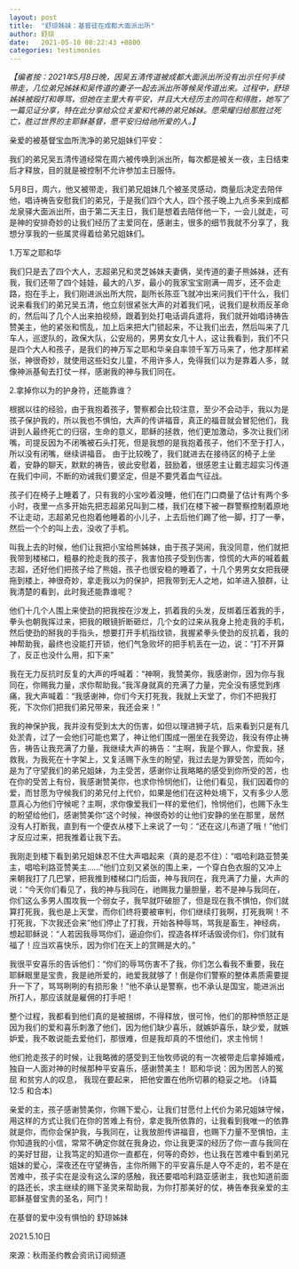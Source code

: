 ```yaml
---
layout: post
title:  "舒琼姊妹：基督徒在成都大面派出所"
author: 舒琼
date:   2021-05-10 08:22:43 +0800
categories: testimonies
---
```


*【编者按：2021年5月8日晚，因吴五清传道被成都大面派出所没有出示任何手续带走，几位弟兄姊妹和吴传道的妻子一起去派出所等候吴传道出来。过程中，舒琼姊妹被殴打和辱骂，但她在主里大有平安，并且大大经历主的同在和得胜，她写了一篇见证分享，特在此分享给众位关爱和代祷的弟兄姊妹。愿荣耀归给那胜过死亡，胜过世界的主耶稣基督，愿平安归给祂所爱的人。】*

亲爱的被基督宝血所洗净的弟兄姐妹们平安：

我们的弟兄吴五清传道经常在周六被传唤到派出所，每次都是被关一夜，主日结束后才释放，目的就是被控制不允许参加主日服侍。

5月8日，周六，他又被带走，我们弟兄姐妹几个被圣灵感动，商量后决定去陪伴他，唱诗祷告安慰我们的弟兄，于是我们四个大人，四个孩子晚上九点多来到成都龙泉驿大面派出所，由于第二天主日，我们是想着去陪伴他一下，一会儿就走，可是神的安排奇妙的让我们经历了主爱同在，感谢主，很多的细节我就不分享了，我想分享我的一些属灵得着给弟兄姐妹们。

1.万军之耶和华

我们只是去了四个大人，志超弟兄和灵芝姊妹夫妻俩，吴传道的妻子熊姊妹，还有我，我们还带了四个娃娃，最大的八岁，最小的我家宝宝刚满一周岁，还不会走路，抱在手上，我们刚进派出所大院，副所长陈亚飞就冲出来问我们干什么，我们说来看我们的弟兄吴五清，他立刻很紧张大声的对着我们吼，说我们是秋雨反革命的，然后叫了几个人出来拍视频，跟着到处打电话调兵遣将，我们就开始唱诗祷告赞美主，他的紧张和慌乱，加上后来把大门锁起来，不让我们出去，然后叫来了几车人，巡逻队的，政保大队，公安局的，男男女女几十人，这让我看到，我们不只是四个大人和孩子，是我们的神万军之耶和华亲自率领千军万马来了，他才那样紧张，神很奇妙，就使用这些妇女儿童，不用许多人，免得我们以为是靠着人多，就像神派基甸去打仗一样，感谢我的神与我们同在。

2.拿掉你以为的护身符，还能靠谁？

根据以往的经验，由于我抱着孩子，警察都会比较注意，至少不会动手，我以为是孩子保护我的，所以我也不惧怕，大声的传讲福音，真正的福音就会冒犯他们，我讲到人最终死亡的归宿，生命的意义，耶稣的拯救，他们更加激动，多次让我们闭嘴，司提反因为不闭嘴被石头打死，但是我想的是我抱着孩子，他们不至于打人，所以没有闭嘴，继续讲福音。
  由于比较晚了，我们就进去在接待区的椅子上坐着，安静的聊天，默默的祷告，彼此安慰着，鼓励着，很感恩主让戴志超实习传道在我们中间，不断的劝诫我们要坚定，但是不要凭着血气征战。

孩子们在椅子上睡着了，只有我的小宝吵着没睡，他们在门口商量了估计有两个多小时，夜里一点多开始先把志超弟兄叫到二楼，我们在楼下被一群警察控制着原地不让走动，志超弟兄也抱着他睡着的小儿子，上去后他们踢了他一脚，打了一拳，然后一个个的叫上去，没收了手机。

叫我上去的时候，他们让我把小宝给熊姊妹，由于孩子哭闹，我没同意，他们就把我带到楼梯口，粗暴的抢走我的孩子，我害怕孩子受到伤害，惊慌的大声的喊着戴志超，还好他们把孩子给了熊姐，孩子也很安稳的睡着了，十几个男男女女把我硬拖到楼上，神很奇妙，拿走我以为的保护，把我带到无人之地，如羊进入狼群，让我清楚的看到，此时我还能靠谁呢？

他们十几个人围上来使劲的把我按在沙发上，抓着我的头发，反绑着压着我的手，拳头也朝我挥过来，把我的眼镜折断砸烂，几个女的过来从我身上抢走我的手机，然后使劲的掰我的手指头，想要打开手机指纹锁，我握紧拳头使劲的反抗着，我的神帮助我，最终也没能打开锁，他们气急败坏的把手机丢在一边，说：“打不开算了，反正也没什么用，扣下来”

我在无力反抗时反复的大声的呼喊着：“神啊，我赞美你，我感谢你，因为你与我同在，你赐我力量，求你帮助我。”我浑身就真的充满了力量，完全没有感觉到疼痛，我大声喊着：“我感谢神，你们今天打死我，我就上天堂了，你们不把我打死，下次你们把我们弟兄带来，我还会来！”

  我的神保护我，我并没有受到太大的伤害，如但以理进狮子坑，后来看到只是有几处淤青，过了一会他们可能也累了，神让他们围成一圈坐在我旁边，我没有停止祷告，祷告让我充满了力量，我继续大声的祷告：“主啊，我是个罪人，你爱我，拯救我，为我死在十字架上，又复活赐下永生的盼望，我过去是为罪受苦，而如今，是为了守望我们的弟兄姐妹，为主受苦，感谢你让我略略的感受到你所受的苦，也在你的受苦上有份，我感谢赞美你，也求你怜悯他们，让他们看见，我们因着你的爱，而甘愿为守候我们的弟兄付上代价，如果是他们在这种处境下，又有多少人愿意真心为他们守候呢？主啊，求你像爱我们一样的爱他们，怜悯他们，也赐下永生的盼望给他们，感谢赞美你”这个时候，神很奇妙的让他们安静的坐在那里，居然没有人打断我，直到有一个便衣从楼下上来说了一句：“还在这儿布道了哦！”他们才反应过来，把我推着让我下去。

我刚走到楼下看到弟兄姐妹忍不住大声唱起来（真的是忍不住）：“唱哈利路亚赞美主，唱哈利路亚赞美主……”他们立刻又紧张的围上来，一个穿白色衣服的又冲上来朝我打了几巴掌，把我推到楼梯口门后面，神与我同在，我充满了力量，大声的说：“今天你们看见了，我的神与我同在，祂赐我力量胆量，若不是神与我同在，你们这么多男人围攻我一个弱女子，我早就吓破胆了，但是现在我不惧怕，你们就算打死我，我也是上天堂，而你们终将要被审判，你们继续打我啊，打死我啊！不打死我，下次我还会来”他们停止了打我，开始各种辱骂，骂我是畜生，神经病，想起耶稣说：“人若因我辱骂你们，逼迫你们，捏造各样坏话毁谤你们，你们就有福了！应当欢喜快乐，因为你们在天上的赏赐是大的。”

我很平安喜乐的告诉他们：“你们的辱骂伤害不了我，你们怎么看我不重要，我在耶稣眼里是宝贵，我是祂所爱的，祂爱我就够了！倒是你们警察的整体素质需要提升一下了，骂骂咧咧的有损形象！”他不承认是警察，也不承认是国宝，能进派出所打人，那应该就是雇佣的打手吧！

整个过程，我都看到他们真的是被捆绑，不得释放，很可怜，他们的那种愤怒正是因为我们的爱和喜乐刺激了他们，因为他们缺少喜乐，就嫉妒喜乐，缺少爱，就嫉妒爱，我不敢说能去爱他们，那很难，但是我却真的不恨他们，求主怜悯！

他们抢走孩子的时候，让我略微的感受到王怡牧师说的有一次被带走后拿掉婚戒，独自一人面对神的时候那种平安喜乐，感谢赞美主！
耶和华说：因为困苦人的冤屈
和贫穷人的叹息，
我现在要起来，
把他安置在他所切慕的稳妥之地。
(诗篇 12:5 和合本)

亲爱的主，孩子感谢赞美你，你赐下爱心，让我们甘愿付上代价为弟兄姐妹守候，用这样的方式让我们在你的苦难上有份，拿走我所依靠的，让我看到我唯一的依靠就是你，而你会保护我，与我同在，让我放胆传讲福音，也赐下力量不至惧怕，主你知道我的小信，常常不确定你就在我身边，你让我更深的经历了你一直与我同在的美好甘甜，让我笃定的知道你一直都在，何等的奇妙，也让我在苦难中看到弟兄姐妹的爱心，深夜还在守望祷告，主你所赐下的平安喜乐是人夺不走的，若不是在苦难中，孩子实在是没有这么深的感触，我还要唱哈利路亚感谢主，我也知道前面的路还长，求主继续的赐下圣灵来帮助我，为你打那美好的仗，祷告奉我亲爱的主耶稣基督宝贵的圣名，阿门！
                    
在基督的爱中没有惧怕的
舒琼姊妹

2021.5.10日

來源：秋雨圣约教会资讯订阅频道